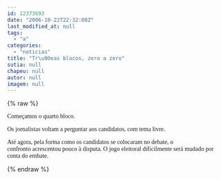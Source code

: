 ```yaml
---
id: 12373693
date: "2006-10-22T22:32:00Z"
last_modified_at: null
tags:
  - "a"
categories:
  - "noticias"
title: "Tr\u00eas blocos, zero a zero"
sutia: null
chapeu: null
autor: null
imagem: null
---
```

{% raw %}
<p><P><FONT face=Verdana>Começamos o quarto bloco. </FONT></P></p>
<p><P><FONT face=Verdana>Os jornalistas voltam a perguntar aos candidatos, com tema livre. </FONT></P></p>
<p><P><FONT face=Verdana>Até agora, pela forma como os candidatos se colocaram no debate, o confronto&nbsp;acrescentou pouco à disputa. O jogo eleitoral dificilmente será mudado por conta do embate.</FONT></P> </p>
{% endraw %}